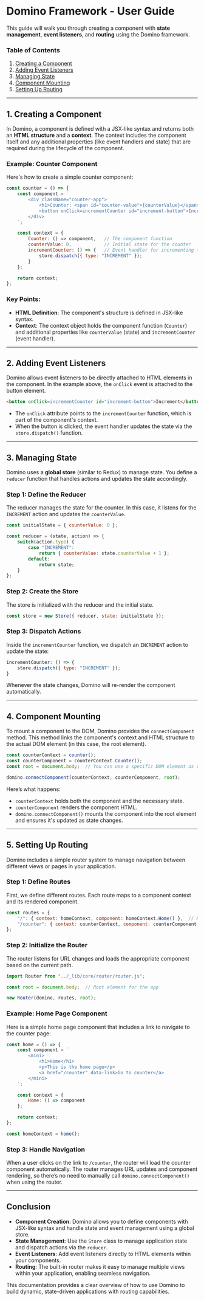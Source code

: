 # Domino Framework - User Guide

This guide will walk you through creating a component with **state management**, **event listeners**, and **routing** using the Domino framework.

### Table of Contents
1. [Creating a Component](#creating-a-component)
2. [Adding Event Listeners](#adding-event-listeners)
3. [Managing State](#managing-state)
4. [Component Mounting](#component-mounting)
5. [Setting Up Routing](#setting-up-routing)

---

## 1. Creating a Component

In Domino, a component is defined with a JSX-like syntax and returns both an **HTML structure** and a **context**. The context includes the component itself and any additional properties (like event handlers and state) that are required during the lifecycle of the component.

### Example: Counter Component

Here's how to create a simple counter component:

```js
const counter = () => {
    const component = `
        <div className="counter-app">
            <h1>Counter: <span id="counter-value">{counterValue}</span></h1>
            <button onClick=incrementCounter id="increment-button">Increment</button>
        </div>
    `;

    const context = {
        Counter: () => component,   // The component function
        counterValue: 0,            // Initial state for the counter
        incrementCounter: () => {   // Event handler for incrementing the counter
            store.dispatch({ type: "INCREMENT" });
        }
    };

    return context;
};
```

### Key Points:
- **HTML Definition**: The component's structure is defined in JSX-like syntax.
- **Context**: The context object holds the component function (`Counter`) and additional properties like `counterValue` (state) and `incrementCounter` (event handler).

---

## 2. Adding Event Listeners

Domino allows event listeners to be directly attached to HTML elements in the component. In the example above, the `onClick` event is attached to the button element.

```html
<button onClick=incrementCounter id="increment-button">Increment</button>
```

- The `onClick` attribute points to the `incrementCounter` function, which is part of the component's context.
- When the button is clicked, the event handler updates the state via the `store.dispatch()` function.

---

## 3. Managing State

Domino uses a **global store** (similar to Redux) to manage state. You define a `reducer` function that handles actions and updates the state accordingly.

### Step 1: Define the Reducer

The reducer manages the state for the counter. In this case, it listens for the `INCREMENT` action and updates the `counterValue`.

```js
const initialState = { counterValue: 0 };

const reducer = (state, action) => {
    switch(action.type) {
        case "INCREMENT":
            return { counterValue: state.counterValue + 1 };
        default:
            return state;
    }
};
```

### Step 2: Create the Store

The store is initialized with the reducer and the initial state.

```js
const store = new Store({ reducer, state: initialState });
```

### Step 3: Dispatch Actions

Inside the `incrementCounter` function, we dispatch an `INCREMENT` action to update the state:

```js
incrementCounter: () => { 
    store.dispatch({ type: "INCREMENT" });
}
```

Whenever the state changes, Domino will re-render the component automatically.

---

## 4. Component Mounting

To mount a component to the DOM, Domino provides the `connectComponent` method. This method links the component's context and HTML structure to the actual DOM element (in this case, the root element).

```js
const counterContext = counter();
const counterComponent = counterContext.Counter();
const root = document.body;  // You can use a specific DOM element as root if needed

domino.connectComponent(counterContext, counterComponent, root);
```

Here’s what happens:
- `counterContext` holds both the component and the necessary state.
- `counterComponent` renders the component HTML.
- `domino.connectComponent()` mounts the component into the root element and ensures it's updated as state changes.

---

## 5. Setting Up Routing

Domino includes a simple router system to manage navigation between different views or pages in your application. 

### Step 1: Define Routes

First, we define different routes. Each route maps to a component context and its rendered component.

```js
const routes = {
    "/": { context: homeContext, component: homeContext.Home() },  // Home page
    "/counter": { context: counterContext, component: counterComponent }  // Counter page
};
```

### Step 2: Initialize the Router

The router listens for URL changes and loads the appropriate component based on the current path.

```js
import Router from "../_lib/core/router/router.js";

const root = document.body;  // Root element for the app

new Router(domino, routes, root);
```

### Example: Home Page Component

Here is a simple home page component that includes a link to navigate to the counter page:

```js
const home = () => {
    const component = `
        <mini>
            <h1>Home</h1>
            <p>This is the home page</p>
            <a href="/counter" data-link>Go to counter</a>
        </mini>
    `;

    const context = {
        Home: () => component
    };

    return context;
};

const homeContext = home();
```

### Step 3: Handle Navigation

When a user clicks on the link to `/counter`, the router will load the counter component automatically. The router manages URL updates and component rendering, so there’s no need to manually call `domino.connectComponent()` when using the router.

---

## Conclusion

- **Component Creation**: Domino allows you to define components with JSX-like syntax and handle state and event management using a global store.
- **State Management**: Use the `Store` class to manage application state and dispatch actions via the `reducer`.
- **Event Listeners**: Add event listeners directly to HTML elements within your components.
- **Routing**: The built-in router makes it easy to manage multiple views within your application, enabling seamless navigation.

This documentation provides a clear overview of how to use Domino to build dynamic, state-driven applications with routing capabilities.
